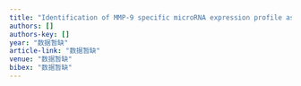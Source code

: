 ```yaml
---
title: "Identification of MMP-9 specific microRNA expression profile as potential targets of anti-invasion therapy in glioblastoma multiforme"
authors: []
authors-key: []
year: "数据暂缺"
article-link: "数据暂缺"
venue: "数据暂缺"
bibex: "数据暂缺"
---
```

